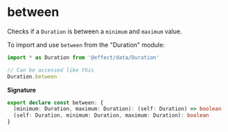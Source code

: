 # between

Checks if a `Duration` is between a `minimum` and `maximum` value.

To import and use `between` from the "Duration" module:

```ts
import * as Duration from '@effect/data/Duration'

// Can be accessed like this
Duration.between
```

**Signature**

```ts
export declare const between: {
  (minimum: Duration, maximum: Duration): (self: Duration) => boolean
  (self: Duration, minimum: Duration, maximum: Duration): boolean
}
```
